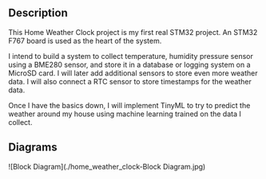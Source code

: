 ## Description

This Home Weather Clock project is my first real STM32 project. An STM32 F767 board is used as the heart of the system.

I intend to build a system to collect temperature, humidity pressure sensor using a BME280 sensor, and store it in a database or logging system on a MicroSD card. I will later add additional sensors to store even more weather data. I will also connect a RTC sensor to store timestamps for the weather data.

Once I have the basics down, I will implement TinyML to try to predict the weather around my house using machine learning trained on the data I collect.

## Diagrams

![Block Diagram](./home_weather_clock-Block Diagram.jpg)
